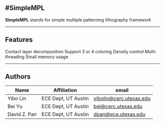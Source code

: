 #SimpleMPL
---------

**SimpleMPL** stands for simple multiple patterning lithography framework

---------
## Features
Contact layer decomposition 
Support 3 or 4 coloring 
Density control
Multi-threading
Small memory usage


---------
## Authors

|  Name              | Affiliation                |  email                            |
| ------------------ | -------------------------- | --------------------------------- |
| Yibo Lin           | ECE Dept, UT Austin        | yibolin@cerc.utexas.edu           |
| Bei Yu             | ECE Dept, UT Austin        | bei@cerc.utexas.edu               |
| David Z. Pan       | ECE Dept, UT Austin        | dpan@ece.utexas.edu               |

